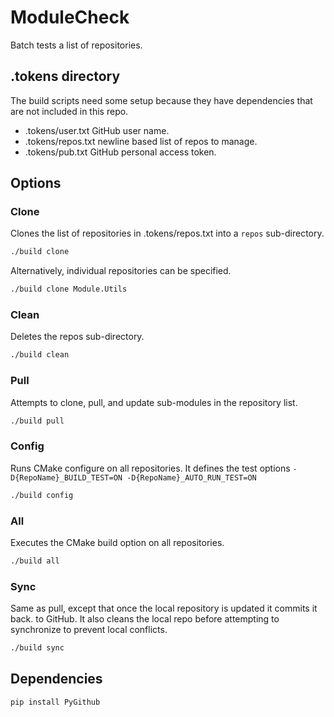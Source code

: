 # ModuleCheck

Batch tests a list of repositories.  

## .tokens directory

The build scripts need some setup because they have dependencies that are not included in this repo.

- .tokens/user.txt   GitHub user name.
- .tokens/repos.txt  newline based list of repos to manage.
- .tokens/pub.txt    GitHub personal access token.

## Options

### Clone

Clones the list of repositories in .tokens/repos.txt into a `repos` sub-directory.

```sh
./build clone
```

Alternatively, individual repositories can be specified.

```sh
./build clone Module.Utils
```

### Clean

Deletes the repos sub-directory.

```sh
./build clean
```

### Pull

Attempts to clone, pull, and update sub-modules in the repository list.

```sh
./build pull
```

### Config

Runs CMake configure on all repositories.
It defines the test options `-D{RepoName}_BUILD_TEST=ON -D{RepoName}_AUTO_RUN_TEST=ON`

```sh
./build config
```

### All

Executes the CMake build option on all repositories.

```sh
./build all
```

### Sync

Same as pull, except that once the local repository is updated it commits it back.
to GitHub. It also cleans the local repo before attempting to synchronize to prevent local conflicts.  


```sh
./build sync
```

## Dependencies

```sh
pip install PyGithub
```
